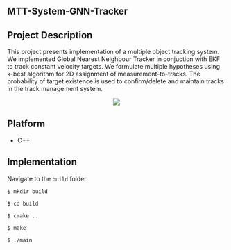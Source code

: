 ## MTT-System-GNN-Tracker


## Project Description
This project presents implementation of a multiple object tracking system. We implemented Global Nearest Neighbour Tracker in conjuction with EKF to track constant velocity targets. We formulate multiple hypotheses using k-best algorithm for 2D assignment of measurement-to-tracks. The probability of target existence is used to confirm/delete and maintain tracks in the track management system. 



<p align="center">
  <img src="/Media/map3.jpg" />
</p>

## Platform
* C++

## Implementation
 
Navigate to the ```build``` folder

```$ mkdir build```

```$ cd build```

```$ cmake ..```

```$ make ```

```$ ./main ``` 

